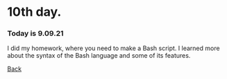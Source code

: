 # 10th day.
### Today is 9.09.21
I did my homework, where you need to make a Bash script. I learned more about the syntax of the Bash language and some of its features.

[Back](README.md)
